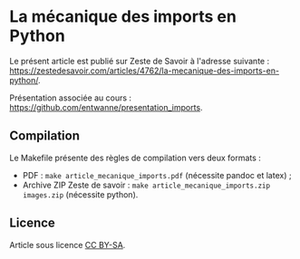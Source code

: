 # La mécanique des imports en Python

Le présent article est publié sur Zeste de Savoir à l'adresse suivante : <https://zestedesavoir.com/articles/4762/la-mecanique-des-imports-en-python/>.

Présentation associée au cours : <https://github.com/entwanne/presentation_imports>.

## Compilation

Le Makefile présente des règles de compilation vers deux formats :

- PDF : `make article_mecanique_imports.pdf` (nécessite pandoc et latex) ;
- Archive ZIP Zeste de savoir : `make article_mecanique_imports.zip images.zip` (nécessite python).

## Licence

Article sous licence [CC BY-SA](https://creativecommons.org/licenses/by-sa/4.0/deed.fr).
